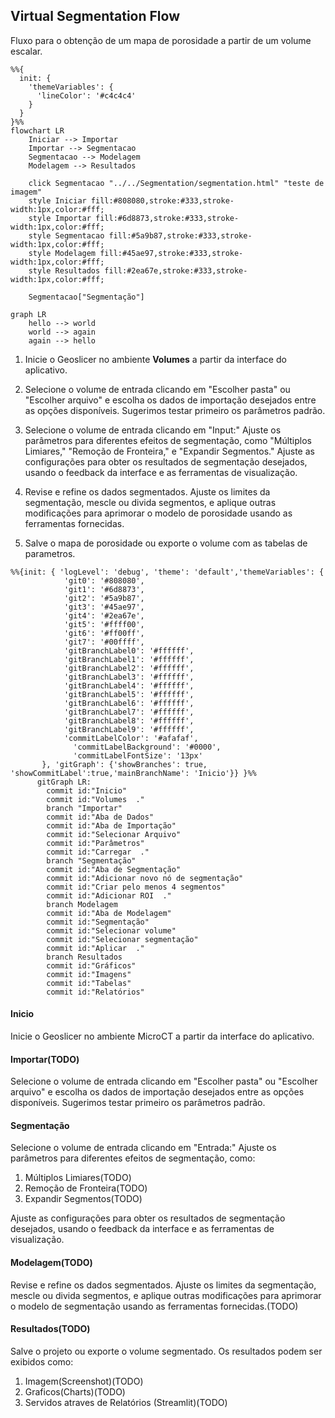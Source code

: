 ## Virtual Segmentation Flow

Fluxo para o obtenção de um mapa de porosidade a partir de um volume escalar.

```mermaid
%%{
  init: {
    'themeVariables': {
      'lineColor': '#c4c4c4'
    }
  }
}%%
flowchart LR
    Iniciar --> Importar
    Importar --> Segmentacao
    Segmentacao --> Modelagem
    Modelagem --> Resultados
    
    click Segmentacao "../../Segmentation/segmentation.html" "teste de imagem"
    style Iniciar fill:#808080,stroke:#333,stroke-width:1px,color:#fff;
    style Importar fill:#6d8873,stroke:#333,stroke-width:1px,color:#fff;
    style Segmentacao fill:#5a9b87,stroke:#333,stroke-width:1px,color:#fff;
    style Modelagem fill:#45ae97,stroke:#333,stroke-width:1px,color:#fff;
    style Resultados fill:#2ea67e,stroke:#333,stroke-width:1px,color:#fff;

    Segmentacao["Segmentação"]
```

```mermaid
graph LR
    hello --> world
    world --> again
    again --> hello
```

1. Inicie o Geoslicer no ambiente **Volumes** a partir da interface do aplicativo.

2. Selecione o volume de entrada clicando em "Escolher pasta" ou "Escolher arquivo" e escolha os dados de importação desejados entre as opções disponíveis. Sugerimos testar primeiro os parâmetros padrão.

3. Selecione o volume de entrada clicando em "Input:" Ajuste os parâmetros para diferentes efeitos de segmentação, como "Múltiplos Limiares," "Remoção de Fronteira," e "Expandir Segmentos." Ajuste as configurações para obter os resultados de segmentação desejados, usando o feedback da interface e as ferramentas de visualização.

4. Revise e refine os dados segmentados. Ajuste os limites da segmentação, mescle ou divida segmentos, e aplique outras modificações para aprimorar o modelo de porosidade usando as ferramentas fornecidas.


5. Salve o mapa de porosidade ou exporte o volume com as tabelas de parametros.

```mermaid
%%{init: { 'logLevel': 'debug', 'theme': 'default','themeVariables': {
            'git0': '#808080',
            'git1': '#6d8873',
            'git2': '#5a9b87',
            'git3': '#45ae97',
            'git4': '#2ea67e',
            'git5': '#ffff00',
            'git6': '#ff00ff',
            'git7': '#00ffff',
            'gitBranchLabel0': '#ffffff',
            'gitBranchLabel1': '#ffffff',
            'gitBranchLabel2': '#ffffff',
            'gitBranchLabel3': '#ffffff',
            'gitBranchLabel4': '#ffffff',
            'gitBranchLabel5': '#ffffff',
            'gitBranchLabel6': '#ffffff',
            'gitBranchLabel7': '#ffffff',
            'gitBranchLabel8': '#ffffff',
            'gitBranchLabel9': '#ffffff',
            'commitLabelColor': '#afafaf',
              'commitLabelBackground': '#0000',
              'commitLabelFontSize': '13px'
       }, 'gitGraph': {'showBranches': true, 'showCommitLabel':true,'mainBranchName': 'Inicio'}} }%%
      gitGraph LR:
        commit id:"Inicio"
        commit id:"Volumes  ."
        branch "Importar"
        commit id:"Aba de Dados"
        commit id:"Aba de Importação"
        commit id:"Selecionar Arquivo"
        commit id:"Parâmetros"
        commit id:"Carregar  ."
        branch "Segmentação"
        commit id:"Aba de Segmentação"
        commit id:"Adicionar novo nó de segmentação"
        commit id:"Criar pelo menos 4 segmentos"
        commit id:"Adicionar ROI  ."
        branch Modelagem
        commit id:"Aba de Modelagem"
        commit id:"Segmentação"
        commit id:"Selecionar volume"
        commit id:"Selecionar segmentação"
        commit id:"Aplicar  ."
        branch Resultados
        commit id:"Gráficos"
        commit id:"Imagens"
        commit id:"Tabelas"
        commit id:"Relatórios"
```
#### Inicio
Inicie o Geoslicer no ambiente MicroCT a partir da interface do aplicativo.

#### Importar(TODO)
Selecione o volume de entrada clicando em "Escolher pasta" ou "Escolher arquivo" e escolha os dados de importação desejados entre as opções disponíveis. Sugerimos testar primeiro os parâmetros padrão.

#### Segmentação
Selecione o volume de entrada clicando em "Entrada:" Ajuste os parâmetros para diferentes efeitos de segmentação, como:
 
 1. Múltiplos Limiares(TODO)
 2. Remoção de Fronteira(TODO)
 3. Expandir Segmentos(TODO)
  
Ajuste as configurações para obter os resultados de segmentação desejados, usando o feedback da interface e as ferramentas de visualização.

#### Modelagem(TODO)
 Revise e refine os dados segmentados. Ajuste os limites da segmentação, mescle ou divida segmentos, e aplique outras modificações para aprimorar o modelo de segmentação usando as ferramentas fornecidas.(TODO)

#### Resultados(TODO)
Salve o projeto ou exporte o volume segmentado. Os resultados podem ser exibidos como:

 1. Imagem(Screenshot)(TODO)
 2. Graficos(Charts)(TODO)
 3. Servidos atraves de Relatórios (Streamlit)(TODO)
